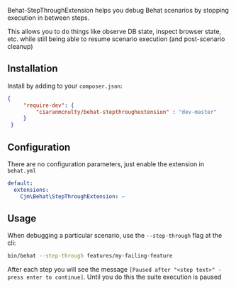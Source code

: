 Behat-StepThroughExtension helps you debug Behat scenarios by stopping execution in between steps.

This allows you to do things like observe DB state, inspect browser state, etc. while still being able to resume scenario execution (and post-scenario cleanup)

Installation
------------

Install by adding to your `composer.json`:

```json
{
     "require-dev": {
         "ciaranmcnulty/behat-stepthroughextension" : "dev-master"
     }
 }
```

Configuration
-------------

There are no configuration parameters, just enable the extension in `behat.yml`

```yml
default:
  extensions:
    Cjm\Behat\StepThroughExtension: ~
```

Usage
-----

When debugging a particular scenario, use the `--step-through` flag at the cli:

```bash
bin/behat --step-through features/my-failing-feature
```

After each step you will see the message `[Paused after "<step text>" - press enter to continue]`. Until you do this the suite execution is paused
